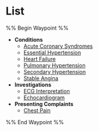# List
%% Begin Waypoint %%
- **Conditions**
	- [Acute Coronary Syndromes](./Conditions/Acute%20Coronary%20Syndromes.md)
	- [Essential Hypertension](./Conditions/Essential%20Hypertension.md)
	- [Heart Failure](./Conditions/Heart%20Failure.md)
	- [Pulmonary Hypertension](./Conditions/Pulmonary%20Hypertension.md)
	- [Secondary Hypertension](./Conditions/Secondary%20Hypertension.md)
	- [Stable Angina](./Conditions/Stable%20Angina.md)
- **Investigations**
	- [ECG Interpretation](./Investigations/ECG%20Interpretation.md)
	- [Echocardiogram](./Investigations/Echocardiogram.md)
- **Presenting Complaints**
	- [Chest Pain](./Presenting%20Complaints/Chest%20Pain.md)

%% End Waypoint %%